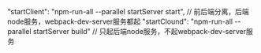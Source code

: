 

"startClient": "npm-run-all --parallel startServer start", // 前后端分离，后端node服务，webpack-dev-server服务都起
"startClound": "npm-run-all --parallel startServer build" // 只起后端node服务，不起webpack-dev-server服务
    
   